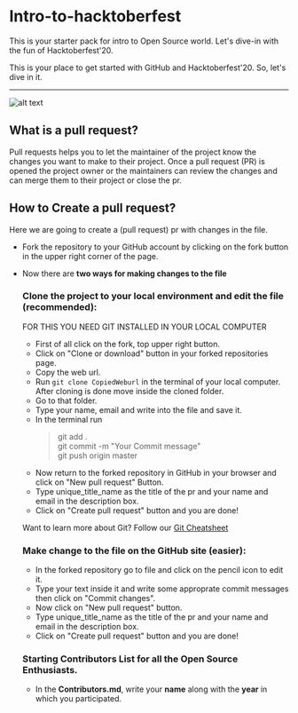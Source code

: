 # Intro-to-hacktoberfest
This is your starter pack for intro to Open Source world. Let's dive-in with the fun of Hacktoberfest'20.

This is your place to get started with GitHub and Hacktoberfest'20. So, let's dive in it.
<hr />

![alt text](https://hacktoberfest.digitalocean.com/assets/HF19_social-744d976f227e4aff6866443abcede8c651b309ec9c7c9f7410f5944f8e1299b9.png)

## What is a pull request?
Pull requests helps you to let the maintainer of the project know the changes you want to make to their project. Once a pull request (PR) is opened
the project owner or the maintainers can review the changes and can merge them to their project or close the pr.

## How to Create a pull request?
Here we are going to create a (pull request) pr with changes in the file.
- Fork the repository to your GitHub account by clicking on the fork button in the upper right corner of the page.
- Now there are **two ways for making changes to the file**
  ### Clone the project to your local environment and edit the file (recommended):
  
  FOR THIS YOU NEED GIT INSTALLED IN YOUR LOCAL COMPUTER
  - First of all click on the fork, top upper right button.
  - Click on "Clone or download" button in your forked repositories page.
  - Copy the web url.
  - Run `git clone CopiedWeburl` in the terminal of your local computer. After cloning is done move inside the cloned folder.
  - Go to  that folder.
  - Type your name, email and write into the file and save it.
  - In the terminal run 
    > git add . <br/>
    > git commit -m "Your Commit message" <br/>
    > git push origin master <br/>
  - Now return to the forked repository in GitHub in your browser and click on "New pull request" Button.
  - Type unique_title_name as the title of the pr and your name and email in the description box.
  - Click on "Create pull request" button and you are done!
  
  Want to learn more about Git? Follow our [Git Cheatsheet](https://github.com/gdgsiliguri/git-cheatsheet)
  
  ### Make change to the file on the GitHub site (easier):
  - In the forked repository go to file and click on the pencil icon to edit it.
  - Type your text inside it and write some approprate commit messages then click on "Commit changes".
  - Now click on "New pull request" button.
  - Type unique_title_name as the title of the pr and your name and email in the description box.
  - Click on "Create pull request" button and you are done! 
  
  ### Starting Contributors List for all the Open Source Enthusiasts.
  - In the **Contributors.md**, write your **name** along with the **year** in which you participated.
